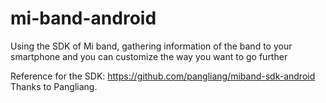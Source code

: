 # mi-band-android
Using the SDK of Mi band, gathering information of the band to your smartphone and you can customize the way you want to go further

Reference for the SDK: https://github.com/pangliang/miband-sdk-android
Thanks to Pangliang.

